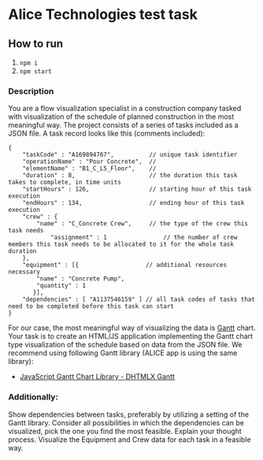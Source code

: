 # Alice Technologies test task 

## How to run

1. `npm i`
2. `npm start`

### Description 

You are a flow visualization specialist in a construction company tasked with visualization of the schedule of planned construction in the most meaningful way.
The project consists of a series of tasks included as a JSON file.
A task record looks like this (comments included):
```json5
{
    "taskCode" : "A169894767",          // unique task identifier
    "operationName" : "Pour Concrete",  // 
    "elementName" : "B1_C_L5_Floor",    // 
    "duration" : 8,                     // the duration this task takes to complete, in time units
    "startHours" : 126,                 // starting hour of this task execution
    "endHours" : 134,                   // ending hour of this task execution
    "crew" : {
        "name" : "C_Concrete Crew",     // the type of the crew this task needs
            "assignment" : 1                // the number of crew members this task needs to be allocated to it for the whole task duration
    }, 
    "equipment" : [{                   // additional resources necessary
        "name" : "Concrete Pump", 
        "quantity" : 1
       }], 
    "dependencies" : [ "A1137546159" ] // all task codes of tasks that need to be completed before this task can start
}
```

For our case, the most meaningful way of visualizing the data is [Gantt](https://en.wikipedia.org/wiki/Gantt_chart) chart.
Your task is to create an HTML/JS application implementing the Gantt chart type visualization of the schedule based on data from the JSON file. We recommend using following Gantt library (ALICE app is using the same library):

* [JavaScript Gantt Chart Library - DHTMLX Gantt](https://dhtmlx.com/docs/products/dhtmlxGantt/)

### Additionally:

Show dependencies between tasks, preferably by utilizing a setting of the Gantt library. Consider all possibilities in which the dependencies can be visualized, pick the one you find the most feasible. Explain your thought process.
Visualize the Equipment and Crew data for each task in a feasible way.

